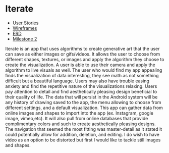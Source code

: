 # Iterate
* [User Stories](docs/user-stories.md)
* [Wireframes](docs/wireframes.md)
* [ERD](docs/erd.md)
* [Milestone 2](docs/milestone-2.md)

Iterate is an app that uses algorithms to create generative art that the user can save as either images or gifs/videos. It  allows the user to choose from different shapes, textures, or images and apply the algorithm they choose to create the visualization. A user is able to use their camera and apply the algorithm to live visuals as well. The user who would find my app appealing finds the visualization of data interesting, they see math as not something difficult but a beautiful language. Users may also have trouble easing anxiety and find the repetitive nature of the visualizations relaxing. Users pay attention to detail and find aesthetically pleasing design beneficial to their quality of life. The data that will persist in the Android system will be any history of drawing saved to the app, the menu allowing to choose from different settings, and a default visualization. This app can gather data from online images and shapes to import into the app (ex. Instagram, google image, vimeo,etc).  It will also pull from online databases that provide complimentary colors and such to create aesthetically pleasing designs. The navigation that seemed the most fitting was master-detail as it stated it could potentially allow for addition, deletion, and editing. I do wish to have video as an option to be distorted but first I would like to tackle still images and shapes. 
